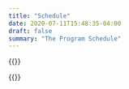 ```yaml
---
title: "Schedule"
date: 2020-07-11T15:48:35-04:00
draft: false
summary: "The Program Schedule"
---
```


{{<course-cal>}}

{{<course-cal-button-1>}}
